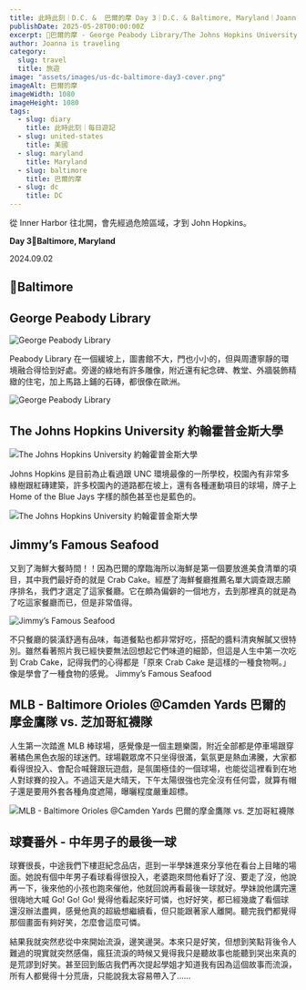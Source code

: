 ```yaml
---
title: 此時此刻｜D.C. &  巴爾的摩 Day 3｜D.C. & Baltimore, Maryland｜Joanna is traveling
publishDate: 2025-05-28T00:00:00Z
excerpt: 📍巴爾的摩 - George Peabody Library/The Johns Hopkins University 約翰霍普金斯大學/Jimmy’s Famous Seafood海鮮料理/MLB - Baltimore Orioles @Camden Yards 巴爾的摩金鷹隊 vs. 芝加哥紅襪隊
author: Joanna is traveling
category:
  slug: travel
  title: 旅遊
image: "assets/images/us-dc-baltimore-day3-cover.png"
imageAlt: 巴爾的摩
imageWidth: 1080
imageHeight: 1080
tags:
  - slug: diary
    title: 此時此刻｜每日遊記
  - slug: united-states
    title: 美國
  - slug: maryland
    title: Maryland
  - slug: baltimore
    title: 巴爾的摩
  - slug: dc
    title: DC
---
```

從 Inner Harbor 往北開，會先經過危險區域，才到 John Hopkins。

**Day 3📍Baltimore, Maryland**

2024.09.02

## 📍Baltimore

## George Peabody Library

![George Peabody Library](/images/us-dc-baltimore-day3/us-dc-baltimore-day3-2.jpg)

Peabody Library 在一個緩坡上，圖書館不大，門也小小的，但與周遭寧靜的環境融合得恰到好處。旁邊的綠地有許多雕像，附近還有紀念碑、教堂、外牆裝飾精緻的住宅，加上馬路上鋪的石磚，都很像在歐洲。

![George Peabody Library](/images/us-dc-baltimore-day3/us-dc-baltimore-day3-3.jpg)

## The Johns Hopkins University 約翰霍普金斯大學

![The Johns Hopkins University 約翰霍普金斯大學](/images/us-dc-baltimore-day3/us-dc-baltimore-day3-4.jpg)

Johns Hopkins 是目前為止看過跟 UNC 環境最像的一所學校，校園內有非常多綠樹跟紅磚建築，許多校園內的道路都在坡上，還有各種運動項目的球場，牌子上 Home of the Blue Jays 字樣的顏色甚至也是藍色的。

![The Johns Hopkins University 約翰霍普金斯大學](/images/us-dc-baltimore-day3/us-dc-baltimore-day3-5.jpg)

## Jimmy’s Famous Seafood
又到了海鮮大餐時間！！因為巴爾的摩臨海所以海鮮是第一個要放進美食清單的項目，其中我們最好奇的就是 Crab Cake。經歷了海鮮餐廳推薦名單大調查跟志願序排名，我們才選定了這家餐廳。它在頗為偏僻的一個地方，去到那裡真的就是為了吃這家餐廳而已，但是非常值得。


![Jimmy’s Famous Seafood](/images/us-dc-baltimore-day3/us-dc-baltimore-day3-6.jpg)

不只餐廳的裝潢舒適有品味，每道餐點也都非常好吃，搭配的醬料清爽解膩又很特別。雖然看著照片我已經快要無法回想起它們味道的細節，但這是人生中第一次吃到 Crab Cake，記得我們的心得都是「原來 Crab Cake 是這樣的一種食物啊。」像是學會了一種食物的感覺。
Jimmy’s Famous Seafood

## MLB - Baltimore Orioles @Camden Yards 巴爾的摩金鷹隊 vs. 芝加哥紅襪隊

人生第一次踏進 MLB 棒球場，感覺像是一個主題樂園，附近全部都是停車場跟穿著橘色黑色衣服的球迷們。球場觀眾席不只坐得很滿，氣氛更是熱血沸騰，大家都看得很投入、會配合喊聲跟玩遊戲，是氛圍極佳的一個球場，也能從這裡看到在地人對球賽的投入。不過這天是大晴天，下午太陽很強也完全沒有任何雲，就算有帽子還是要用外套各種角度遮陽，曝曬程度嚴重超標。

![MLB - Baltimore Orioles @Camden Yards 巴爾的摩金鷹隊 vs. 芝加哥紅襪隊](/images/us-dc-baltimore-day3/us-dc-baltimore-day3-8.png)

## 球賽番外 - 中年男子的最後一球

球賽很長，中途我們下樓逛紀念品店，逛到一半學妹進來分享他在看台上目睹的場面。她說有個中年男子看球看得很投入，老婆跑來問他看好了沒、要走了沒，他說再一下，後來他的小孩也跑來催他，他就回說再看最後一球就好。學妹說他講完還很嗨地大喊 Go! Go! Go! 覺得他看起來好可憐，也好好笑，都已經幾歲了看個球還沒辦法盡興，感覺他真的超級想繼續看，但只能跟著家人離開。聽完我們都覺得那個畫面有夠好笑，怎麼會這麼可憐。

結果我就突然悲從中來開始流淚，邊笑邊哭。本來只是好笑，但想到笑點背後令人難過的現實就突然感傷，瘋狂流淚的時候又覺得我只是聽故事也能聽到哭出來真的是荒謬到好笑。甚至回到飯店我們再次提起學姐才知道我有因為這個故事而流淚，所有人都覺得十分荒唐，只能說我太容易帶入了……